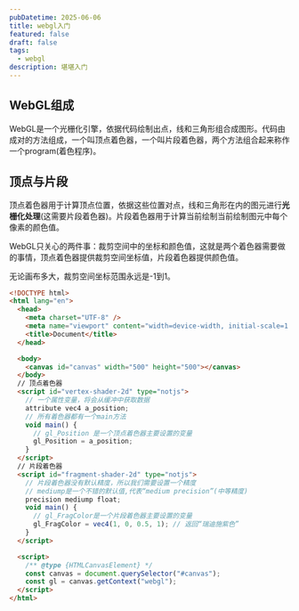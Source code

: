 ```yaml
---
pubDatetime: 2025-06-06
title: webgl入门
featured: false
draft: false
tags:
  - webgl
description: 堪堪入门
---
```


## WebGL组成

WebGL是一个光栅化引擎，依据代码绘制出点，线和三角形组合成图形。代码由成对的方法组成，一个叫顶点着色器，一个叫片段着色器，两个方法组合起来称作一个program(着色程序)。

## 顶点与片段

顶点着色器用于计算顶点位置，依据这些位置对点，线和三角形在内的图元进行**光栅化处理**(这需要片段着色器)。片段着色器用于计算当前绘制当前绘制图元中每个像素的颜色值。

WebGL只关心的两件事：裁剪空间中的坐标和颜色值，这就是两个着色器需要做的事情，顶点着色器提供裁剪空间坐标值，片段着色器提供颜色值。

无论画布多大，裁剪空间坐标范围永远是-1到1。

```html
<!DOCTYPE html>
<html lang="en">
  <head>
    <meta charset="UTF-8" />
    <meta name="viewport" content="width=device-width, initial-scale=1.0" />
    <title>Document</title>
  </head>

  <body>
    <canvas id="canvas" width="500" height="500"></canvas>
  </body>
  // 顶点着色器
  <script id="vertex-shader-2d" type="notjs">
    // 一个属性变量，将会从缓冲中获取数据
    attribute vec4 a_position;
    // 所有着色器都有一个main方法
    void main() {
      // gl_Position 是一个顶点着色器主要设置的变量
      gl_Position = a_position;
    }
  </script>
  // 片段着色器
  <script id="fragment-shader-2d" type="notjs">
    // 片段着色器没有默认精度，所以我们需要设置一个精度
    // mediump是一个不错的默认值,代表“medium precision”(中等精度)
    precision mediump float;
    void main() {
      // gl_FragColor是一个片段着色器主要设置的变量
      gl_FragColor = vec4(1, 0, 0.5, 1); // 返回“瑞迪施紫色”
    }
  </script>

  <script>
    /** @type {HTMLCanvasElement} */
    const canvas = document.querySelector("#canvas");
    const gl = canvas.getContext("webgl");
  </script>
</html>
```
